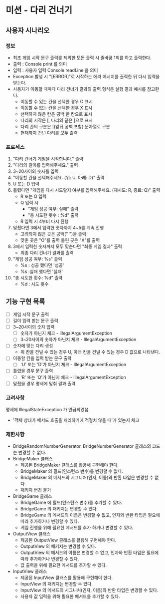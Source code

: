 # 미션 - 다리 건너기
## 사용자 시나리오
### 정보
- 최초 게임 시작 문구 출력를 제외한 모든 출력 시 줄바꿈 1회를 하고 출력한다.
- 출력 : Console print 를 의미
- 입력 : 사용자 입력 Console readLine 을 의미
- Exception 발생 시 "[ERROR]"로 시작하는 에러 메시지를 출력한 뒤 다시 입력을 받는다.
- 사용자가 이동할 때마다 다리 건너기 결과의 출력 형식은 실행 결과 예시를 참고한다.
  - 이동할 수 있는 칸을 선택한 경우 O 표시
  - 이동할 수 없는 칸을 선택한 경우 X 표시
  - 선택하지 않은 칸은 공백 한 칸으로 표시
  - 다리의 시작은 [, 다리의 끝은 ]으로 표시
  - 다리 칸의 구분은 |(앞뒤 공백 포함) 문자열로 구분
  - 현재까지 건넌 다리를 모두 출력

### 프로세스
1. "다리 건너기 게임을 시작합니다." 출력
2. "다리의 길이를 입력해주세요." 출력
3. 3~20사이의 숫자를 입력
4. "이동할 칸을 선택해주세요. (위: U, 아래: D)" 출력
5. U 또는 D 입력
6. 틀렸다면 "게임을 다시 시도할지 여부를 입력해주세요. (재시도: R, 종료: Q)" 출력
   - R 또는 Q 입력
   - Q 입력 시
     - "게임 성공 여부: 실패" 출력
     - "총 시도한 횟수 : %d" 출력
   - R 입력 시 4부터 다시 진행
7. 맞췄다면 3에서 입력한 숫자까지 4~5를 계속 진행
    - 고려되지 않은 곳은 공백(" ")을 출력
    - 맞춘 곳은 "O"를 출력 틀린 곳은 "X"를 출력
8. 3에서 입력한 숫자까지 모두 맞춘다면 "최종 게임 결과" 출력
   - 최종 다리 건너기 결과를 출력
9. "게임 성공 여부: %s" 출력
   - %s : 성공 했다면 '성공'
   - %s :실패 했다면 '실패'
10. "총 시도한 횟수: %d" 출력
    - %d : 시도 횟수

## 기능 구현 목록
- [ ] 게임 시작 문구 출력
- [ ] 길이 입력 받는 문구 출력
- [ ] 3~20사이의 숫자 입력
  - [ ] 숫자가 아닌지 체크 - IllegalArgumentException
  - [ ] 3~20사이의 숫자가 아닌지 체크 - IllegalArgumentException
- [ ] 숫자에 맞는 다리 생성
  - 위 칸을 건널 수 있는 경우 U, 아래 칸을 건널 수 있는 경우 D 값으로 나타낸다.
- [ ] 이동할 칸을 입력 받는 문구 출력
  - [ ] 'U' 또는 'D'가 아닌지 체크 - IllegalArgumentException
- [ ] 틀렸을 경우 문구 출력
  - [ ] 'R' 또는 'Q'가 아닌지 체크 - IllegalArgumentException
- [ ] 맞췄을 경우 명세에 맞춰 결과 출력

### 고려사항
명세에 IllegalStateException 가 언급되었음
- '객체 상태가 메서드 호출을 처리하기에 적절치 않을 때'가 있는지 체크

### 제한사항
- BridgeRandomNumberGenerator, BridgeNumberGenerator 클래스의 코드는 변경할 수 없다.
- BridgeMaker 클래스
  - 제공된 BridgeMaker 클래스를 활용해 구현해야 한다.
  - BridgeMaker 의 필드(인스턴스 변수)를 변경할 수 없다.
  - BridgeMaker 의 메서드의 시그니처(인자, 이름)와 반환 타입은 변경할 수 없다.
  - 패키지 변경 불가
- BridgeGame 클래스
  - BridgeGame 에 필드(인스턴스 변수)를 추가할 수 있다.
  -  BridgeGame 의 패키지는 변경할 수 있다.
  - BridgeGame 의 메서드의 이름은 변경할 수 없고, 인자와 반환 타입은 필요에 따라 추가하거나 변경할 수 있다.
  - 게임 진행을 위해 필요한 메서드를 추가 하거나 변경할 수 있다.
- OutputView 클래스
  - 제공된 OutputView 클래스를 활용해 구현해야 한다.
  - OutputView 의 패키지는 변경할 수 있다.
  - OutputView 의 메서드의 이름은 변경할 수 없고, 인자와 반환 타입은 필요에 따라 추가하거나 변경할 수 있다.
  - 값 출력을 위해 필요한 메서드를 추가할 수 있다.
- InputView 클래스
  - 제공된 InputView 클래스를 활용해 구현해야 한다.
  - InputView 의 패키지는 변경할 수 있다.
  - InputView 의 메서드의 시그니처(인자, 이름)와 반환 타입은 변경할 수 있다.
  - 사용자 값 입력을 위해 필요한 메서드를 추가할 수 있다.